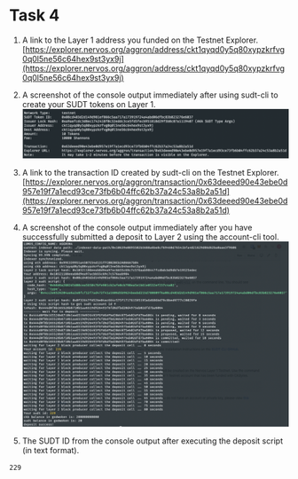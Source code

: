 # Task 4

1. A link to the Layer 1 address you funded on the Testnet Explorer.
[https://explorer.nervos.org/aggron/address/ckt1qyqd0y5q80xypzkrfvg0q0l5ne56c64hex9st3yx9j](https://explorer.nervos.org/aggron/address/ckt1qyqd0y5q80xypzkrfvg0q0l5ne56c64hex9st3yx9j)

2. A screenshot of the console output immediately after using sudt-cli to create your SUDT tokens on Layer 1.
![Issuance](./issuance.png)

3. A link to the transaction ID created by sudt-cli on the Testnet Explorer.
[https://explorer.nervos.org/aggron/transaction/0x63deeed90e43ebe0d957e19f7a1ecd93ce73fb6b04ffc62b37a24c53a8b2a51d](https://explorer.nervos.org/aggron/transaction/0x63deeed90e43ebe0d957e19f7a1ecd93ce73fb6b04ffc62b37a24c53a8b2a51d)

4. A screenshot of the console output immediately after you have successfully submitted a deposit to Layer 2 using the account-cli tool.
![Deposit](./deposit.png)

5. The SUDT ID from the console output after executing the deposit script (in text format).

```
229
```